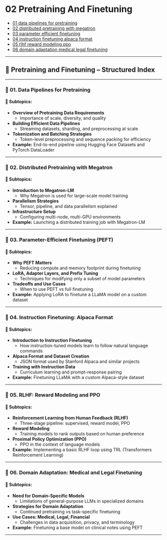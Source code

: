 # 02 Pretraining And Finetuning

- [01 data pipelines for pretraining](./01_data_pipelines_for_pretraining.ipynb)
- [02 distributed pretraining with megatron](./02_distributed_pretraining_with_megatron.ipynb)
- [03 parameter efficient finetuning](./03_parameter_efficient_finetuning.ipynb)
- [04 instruction finetuning alpaca format](./04_instruction_finetuning_alpaca_format.ipynb)
- [05 rlhf reward modeling ppo](./05_rlhf_reward_modeling_ppo.ipynb)
- [06 domain adaptation medical legal finetuning](./06_domain_adaptation_medical_legal_finetuning.ipynb)

---

## 📘 **Pretraining and Finetuning – Structured Index**

---

### 🧩 **01. Data Pipelines for Pretraining**

#### 📌 **Subtopics:**
- **Overview of Pretraining Data Requirements**
  - Importance of scale, diversity, and quality
- **Building Efficient Data Pipelines**
  - Streaming datasets, sharding, and preprocessing at scale
- **Tokenization and Batching Strategies**
  - Token-level preprocessing and sequence packing for efficiency
- **Example:** End-to-end pipeline using Hugging Face Datasets and PyTorch DataLoader

---

### 🧩 **02. Distributed Pretraining with Megatron**

#### 📌 **Subtopics:**
- **Introduction to Megatron-LM**
  - Why Megatron is used for large-scale model training
- **Parallelism Strategies**
  - Tensor, pipeline, and data parallelism explained
- **Infrastructure Setup**
  - Configuring multi-node, multi-GPU environments
- **Example:** Launching a distributed training job with Megatron-LM

---

### 🧩 **03. Parameter-Efficient Finetuning (PEFT)**

#### 📌 **Subtopics:**
- **Why PEFT Matters**
  - Reducing compute and memory footprint during finetuning
- **LoRA, Adapter Layers, and Prefix Tuning**
  - Techniques for modifying only a subset of model parameters
- **Tradeoffs and Use Cases**
  - When to use PEFT vs full finetuning
- **Example:** Applying LoRA to finetune a LLaMA model on a custom dataset

---

### 🧩 **04. Instruction Finetuning: Alpaca Format**

#### 📌 **Subtopics:**
- **Introduction to Instruction Finetuning**
  - How instruction-tuned models learn to follow natural language commands
- **Alpaca Format and Dataset Creation**
  - JSON format used by Stanford Alpaca and similar projects
- **Training with Instruction Data**
  - Curriculum learning and prompt-response pairing
- **Example:** Finetuning LLaMA with a custom Alpaca-style dataset

---

### 🧩 **05. RLHF: Reward Modeling and PPO**

#### 📌 **Subtopics:**
- **Reinforcement Learning from Human Feedback (RLHF)**
  - Three-stage pipeline: supervised, reward model, PPO
- **Reward Modeling**
  - Training models to rank outputs based on human preference
- **Proximal Policy Optimization (PPO)**
  - PPO in the context of language models
- **Example:** Implementing a basic RLHF loop using TRL (Transformers Reinforcement Learning)

---

### 🧩 **06. Domain Adaptation: Medical and Legal Finetuning**

#### 📌 **Subtopics:**
- **Need for Domain-Specific Models**
  - Limitations of general-purpose LLMs in specialized domains
- **Strategies for Domain Adaptation**
  - Continued pretraining vs task-specific finetuning
- **Use Cases: Medical, Legal, Financial**
  - Challenges in data acquisition, privacy, and terminology
- **Example:** Finetuning a base model on clinical notes using PEFT

---
